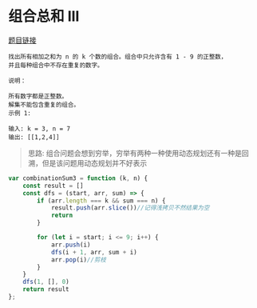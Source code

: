 # 组合总和 III
<a href="https://leetcode-cn.com/problems/combination-sum-iii/" target="_blank">题目链接</a>

```
找出所有相加之和为 n 的 k 个数的组合。组合中只允许含有 1 - 9 的正整数，
并且每种组合中不存在重复的数字。

说明：

所有数字都是正整数。
解集不能包含重复的组合。 
示例 1:

输入: k = 3, n = 7
输出: [[1,2,4]]
```



> 思路: 组合问题会想到穷举，穷举有两种一种使用动态规划还有一种是回溯，但是该问题用动态规划并不好表示


```js
var combinationSum3 = function (k, n) {
    const result = []
    const dfs = (start, arr, sum) => {
        if (arr.length === k && sum === n) {
            result.push(arr.slice())//记得浅拷贝不然结果为空
            return
        }

        for (let i = start; i <= 9; i++) {
            arr.push(i)
            dfs(i + 1, arr, sum + i)
            arr.pop(i)//剪枝
        }
    }
    dfs(1, [], 0)
    return result
};
```
